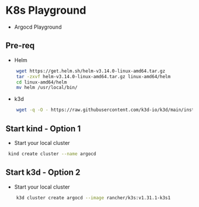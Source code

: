 # K8s Playground
- Argocd Playground


## Pre-req

- Helm
```sh
    wget https://get.helm.sh/helm-v3.14.0-linux-amd64.tar.gz
    tar -zxvf helm-v3.14.0-linux-amd64.tar.gz linux-amd64/helm
    cd linux-amd64/helm
    mv helm /usr/local/bin/
```

- k3d
```sh
    wget -q -O - https://raw.githubusercontent.com/k3d-io/k3d/main/install.sh | bash
```


## Start kind - Option 1
- Start your local cluster
```sh
 kind create cluster --name argocd
```


## Start k3d - Option 2

- Start your local cluster
```sh
    k3d cluster create argocd --image rancher/k3s:v1.31.1-k3s1
```